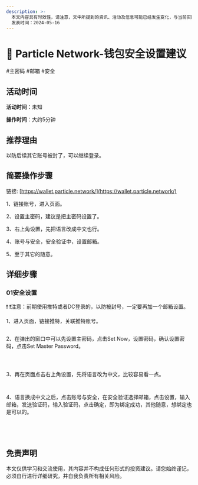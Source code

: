 ```yaml
---
description: >-
  本文内容具有时效性，请注意，文中所提到的资讯、活动及信息可能已经发生变化，与当前实际情况有所不同。我们建议您在做出任何决策之前，始终进行自主研究和验证。
  发表时间：2024-05-16
---
```


# 📲 Particle Network-钱包安全设置建议

\#主密码 #邮箱 #安全

## 活动时间 <a href="#huo-dong-shi-jian" id="huo-dong-shi-jian"></a>

**活动时间**：未知

**操作时间**：大约5分钟

## 推荐理由 <a href="#tui-jian-li-you" id="tui-jian-li-you"></a>

以防后续其它账号被封了，可以继续登录。

## 简要操作步骤 <a href="#jian-yao-cao-zuo-bu-zhou" id="jian-yao-cao-zuo-bu-zhou"></a>

链接: [https://wallet.particle.network/](https://wallet.particle.network/)

1、链接账号，进入页面。

2、设置主密码，建议是把主密码设置了。

3、右上角设置，先把语言改成中文也行。

4、账号与安全，安全验证中，设置邮箱。

5、至于其它的随意。

## 详细步骤 <a href="#xiang-xi-bu-zhou" id="xiang-xi-bu-zhou"></a>

### **01安全设置**

❗ ❗注意：前期使用推特或者DC登录的，以防被封号，一定要再加一个邮箱设置。

1、进入页面，链接推特，关联推特账号。

<figure><img src="../../.gitbook/assets/image (115).png" alt=""><figcaption></figcaption></figure>

2、在弹出的窗口中可以先设置主密码，点击Set Now，设置密码，确认设置密码，点击Set Master Password。

<figure><img src="../../.gitbook/assets/image (1) (1) (1) (1) (1) (1) (1) (1) (1) (1) (1).png" alt=""><figcaption></figcaption></figure>

<figure><img src="../../.gitbook/assets/image (3) (1) (1) (1) (1) (1) (1) (1) (1).png" alt=""><figcaption></figcaption></figure>

<figure><img src="../../.gitbook/assets/image (4) (1) (1) (1) (1) (1) (1).png" alt=""><figcaption></figcaption></figure>

3、再在页面点击右上角设置，先将语言改为中文，比较容易看一点。

<figure><img src="../../.gitbook/assets/image (7) (1) (1) (1) (1) (1).png" alt=""><figcaption></figcaption></figure>

<figure><img src="../../.gitbook/assets/image (8) (1) (1) (1) (1) (1).png" alt=""><figcaption></figcaption></figure>

4、语言换成中文之后，点击账号与安全，在安全验证选择邮箱，点击设置，输入邮箱，发送验证码，输入验证码，点击确定，即为绑定成功，其他随意，想绑定也是可以的。

<figure><img src="../../.gitbook/assets/image (9) (1) (1) (1) (1) (1).png" alt=""><figcaption></figcaption></figure>

<figure><img src="../../.gitbook/assets/image (10) (1) (1) (1) (1).png" alt=""><figcaption></figcaption></figure>

<figure><img src="../../.gitbook/assets/image (11) (1) (1) (1) (1).png" alt=""><figcaption></figcaption></figure>

<figure><img src="../../.gitbook/assets/image (12) (1) (1) (1) (1).png" alt=""><figcaption></figcaption></figure>

## 免责声明 <a href="#mian-ze-sheng-ming" id="mian-ze-sheng-ming"></a>

本文仅供学习和交流使用，其内容并不构成任何形式的投资建议。请您始终谨记，必须自行进行详细研究，并自我负责所有相关风险。
